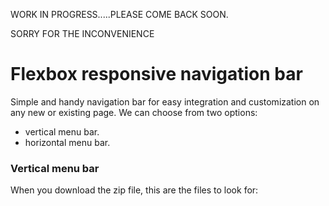 WORK IN PROGRESS.....PLEASE COME BACK SOON.

SORRY FOR THE INCONVENIENCE

# Flexbox responsive navigation bar

Simple and handy navigation bar for easy integration and customization on any new or existing page. We can choose from two options:

- vertical menu bar.
- horizontal menu bar.

### Vertical menu bar

When you download the zip file, this are the files to look for:


